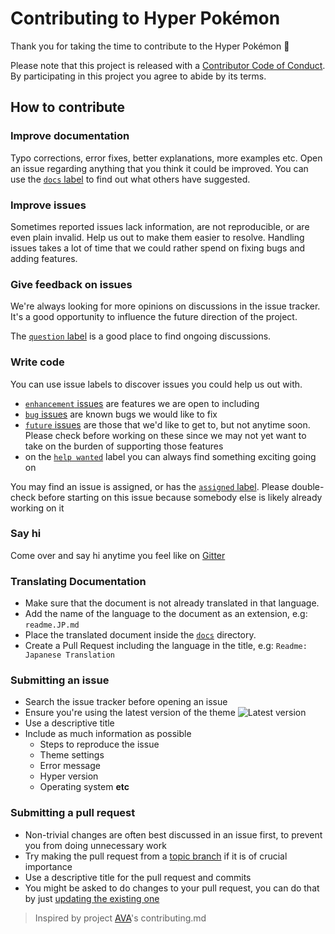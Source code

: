 # Contributing to Hyper Pokémon

Thank you for taking the time to contribute to the Hyper Pokémon 🎉

Please note that this project is released with a [Contributor Code of Conduct](code-of-conduct.md). By participating in this project you agree to abide by its terms.

## How to contribute

### Improve documentation

Typo corrections, error fixes, better explanations, more examples etc. Open an issue regarding anything that you think it could be improved. You can use the [`docs` label](https://github.com/klaussinani/hyper-pokemon/labels/docs) to find out what others have suggested.

### Improve issues

Sometimes reported issues lack information, are not reproducible, or are even plain invalid. Help us out to make them easier to resolve. Handling issues takes a lot of time that we could rather spend on fixing bugs and adding features.

### Give feedback on issues

We're always looking for more opinions on discussions in the issue tracker. It's a good opportunity to influence the future direction of the project.

The [`question` label](https://github.com/klaussinani/hyper-pokemon/labels/question) is a good place to find ongoing discussions.

### Write code

You can use issue labels to discover issues you could help us out with.

- [`enhancement` issues](https://github.com/klaussinani/hyper-pokemon/labels/enhancement) are features we are open to including
- [`bug` issues](https://github.com/klaussinani/hyper-pokemon/labels/bug) are known bugs we would like to fix
- [`future` issues](https://github.com/klaussinani/hyper-pokemon/labels/future) are those that we'd like to get to, but not anytime soon. Please check before working on these since we may not yet want to take on the burden of supporting those features
- on the [`help wanted`](https://github.com/klaussinani/hyper-pokemon/labels/future) label you can always find something exciting going on

You may find an issue is assigned, or has the [`assigned` label](https://github.com/klaussinani/hyper-pokemon/labels/assigned). Please double-check before starting on this issue because somebody else is likely already working on it

### Say hi

Come over and say hi anytime you feel like on [Gitter](https://gitter.im/klaussinani/hyper-pokemon)

### Translating Documentation

- Make sure that the document is not already translated in that language.
- Add the name of the language to the document as an extension, e.g: `readme.JP.md`
- Place the translated document inside the [`docs`](https://github.com/klaussinani/hyper-pokemon/tree/master/docs) directory.
- Create a Pull Request including the language in the title, e.g: `Readme: Japanese Translation`

### Submitting an issue

- Search the issue tracker before opening an issue
- Ensure you're using the latest version of the theme ![Latest version](https://badge.fury.io/gh/klaussinani%2Fhyper-pokemon.svg)
- Use a descriptive title
- Include as much information as possible
  - Steps to reproduce the issue
  - Theme settings
  - Error message
  - Hyper version
  - Operating system **etc**

### Submitting a pull request

- Non-trivial changes are often best discussed in an issue first, to prevent you from doing unnecessary work
- Try making the pull request from a [topic branch](https://github.com/dchelimsky/rspec/wiki/Topic-Branches) if it is of crucial importance
- Use a descriptive title for the pull request and commits
- You might be asked to do changes to your pull request, you can do that by just [updating the existing one](https://github.com/RichardLitt/docs/blob/master/amending-a-commit-guide.md)

> Inspired by project [AVA](https://github.com/avajs/ava/blob/master/contributing.md)'s contributing.md
